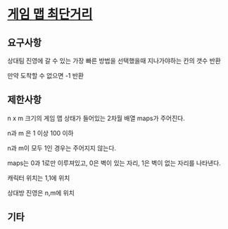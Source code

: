 # [게임 맵 최단거리](https://programmers.co.kr/learn/courses/30/lessons/1844)

## 요구사항

상대팀 진영에 갈 수 있는 가장 빠른 방법을 선택했을때 지나가야하는 칸의 갯수 반환

만약 도착할 수 없으면 -1 반환

## 제한사항

n x m 크기의 게임 맵 상태가 들어있는 2차월 배열 maps가 주어진다.

n과 m 은 1 이상 100 이하

n과 m이 모두 1인 경우는 주어지지 않는다.

maps는 0과 1로만 이루져있고, 0은 벽이 있는 자리, 1은 벽이 없는 자리를 나타낸다.

캐릭터 위치는 1,1에 위치

상대방 진영은 n,m에 위치

## 기타
